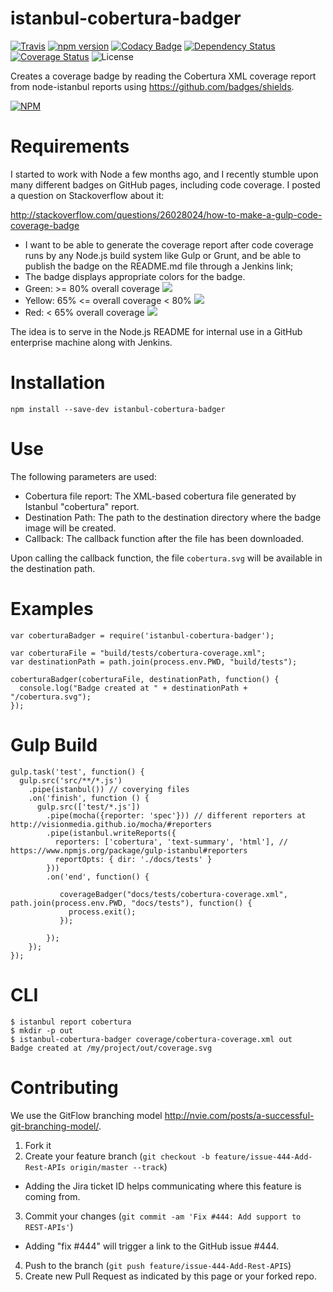 istanbul-cobertura-badger
=========================
[![Travis](https://travis-ci.org/marcellodesales/istanbul-cobertura-badger.svg)](https://travis-ci.org/marcellodesales/istanbul-cobertura-badger) [![npm version](https://badge.fury.io/js/istanbul-cobertura-badger.svg)](http://badge.fury.io/js/istanbul-cobertura-badger) [![Codacy Badge](https://www.codacy.com/project/badge/29edfafa9850429c9a4ac0be2742956b)](https://www.codacy.com/app/marcello-desales/istanbul-cobertura-badger) [![Dependency Status](https://gemnasium.com/marcellodesales/istanbul-cobertura-badger.svg)](https://gemnasium.com/marcellodesales/istanbul-cobertura-badger) [![Coverage Status](https://coveralls.io/repos/marcellodesales/istanbul-cobertura-badger/badge.svg?branch=master&service=github)](https://coveralls.io/github/marcellodesales/istanbul-cobertura-badger?branch=master) ![License](https://img.shields.io/badge/license-MIT-lightgray.svg)

Creates a coverage badge by reading the Cobertura XML coverage report from node-istanbul reports using  https://github.com/badges/shields.

[![NPM](https://nodei.co/npm/istanbul-cobertura-badger.png?downloads=true&downloadRank=true&stars=true)](https://nodei.co/npm/istanbul-cobertura-badger/)

Requirements
========

I started to work with Node a few months ago, and I recently stumble upon many different badges on GitHub pages,
including code coverage. I posted a question on Stackoverflow about it:

http://stackoverflow.com/questions/26028024/how-to-make-a-gulp-code-coverage-badge

* I want to be able to generate the coverage report after code coverage runs by any Node.js build system like
Gulp or Grunt, and be able to publish the badge on the README.md file through a Jenkins link;
* The badge displays appropriate colors for the badge.
 * Green: >= 80% overall coverage ![](http://img.shields.io/badge/coverage-93%-brightgreen.svg)
 * Yellow: 65% <= overall coverage < 80% ![](http://img.shields.io/badge/coverage-74%-yellow.svg)
 * Red: < 65% overall coverage ![](http://img.shields.io/badge/coverage-32%-red.svg)

The idea is to serve in the Node.js README for internal use in a GitHub enterprise machine along with
Jenkins.

Installation
=========

```
npm install --save-dev istanbul-cobertura-badger
```

Use
=========

The following parameters are used:

* Cobertura file report: The XML-based cobertura file generated by Istanbul "cobertura" report.
* Destination Path: The path to the destination directory where the badge image will be created.
* Callback: The callback function after the file has been downloaded.

Upon calling the callback function, the file `cobertura.svg` will be available in the destination path.

Examples
========

```
var coberturaBadger = require('istanbul-cobertura-badger');

var coberturaFile = "build/tests/cobertura-coverage.xml";
var destinationPath = path.join(process.env.PWD, "build/tests");

coberturaBadger(coberturaFile, destinationPath, function() {
  console.log("Badge created at " + destinationPath + "/cobertura.svg");
});
```

Gulp Build
=========

```
gulp.task('test', function() {
  gulp.src('src/**/*.js')
    .pipe(istanbul()) // coverying files
    .on('finish', function () {
      gulp.src(['test/*.js'])
        .pipe(mocha({reporter: 'spec'})) // different reporters at http://visionmedia.github.io/mocha/#reporters
        .pipe(istanbul.writeReports({
          reporters: ['cobertura', 'text-summary', 'html'], // https://www.npmjs.org/package/gulp-istanbul#reporters
          reportOpts: { dir: './docs/tests' }
        }))
        .on('end', function() {

           coverageBadger("docs/tests/cobertura-coverage.xml", path.join(process.env.PWD, "docs/tests"), function() {
             process.exit();
           });

        });
    });
});
```

CLI
===

```
$ istanbul report cobertura
$ mkdir -p out
$ istanbul-cobertura-badger coverage/cobertura-coverage.xml out
Badge created at /my/project/out/coverage.svg
```

Contributing
==============

We use the GitFlow branching model http://nvie.com/posts/a-successful-git-branching-model/.

1. Fork it
2. Create your feature branch (`git checkout -b feature/issue-444-Add-Rest-APIs origin/master --track`)
 * Adding the Jira ticket ID helps communicating where this feature is coming from.
3. Commit your changes (`git commit -am 'Fix #444: Add support to REST-APIs'`)
 * Adding "fix #444" will trigger a link to the GitHub issue #444.
4. Push to the branch (`git push feature/issue-444-Add-Rest-APIS`)
5. Create new Pull Request as indicated by this page or your forked repo.
